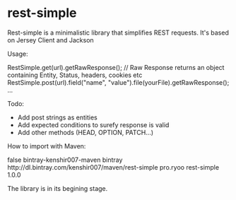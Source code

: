 # rest-simple

Rest-simple is a minimalistic library that simplifies REST requests. It's based on Jersey Client and Jackson

Usage:

RestSimple.get(url).getRawResponse();  // Raw Response returns an object containing Entity, Status, headers, cookies etc
RestSimple.post(url).field("name", "value").file(yourFile).getRawResponse();
...

Todo:
  * Add post strings as entities
  * Add expected conditions to surefy response is valid
  * Add other methods (HEAD, OPTION, PATCH...)
  
How to import with Maven:

  <repositories>
        <repository>
            <snapshots>
                <enabled>false</enabled>
            </snapshots>
            <id>bintray-kenshir007-maven</id>
            <name>bintray</name>
            <url>http://dl.bintray.com/kenshir007/maven/rest-simple</url>
        </repository>
   </repositories>
   
   <dependency>
            <groupId>pro.ryoo</groupId>
            <artifactId>rest-simple</artifactId>
            <version>1.0.0</version>
   </dependency>
   
The library is in its begining stage.

